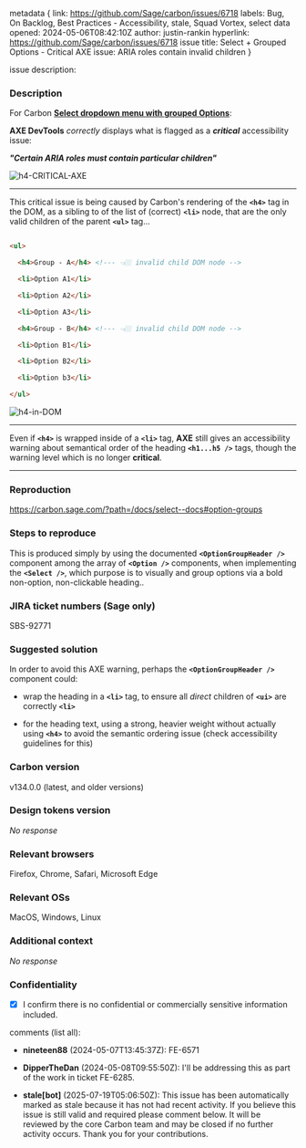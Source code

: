 metadata {
link: https://github.com/Sage/carbon/issues/6718
labels: Bug, On Backlog, Best Practices - Accessibility, stale, Squad Vortex, select
data opened: 2024-05-06T08:42:10Z
author: justin-rankin
hyperlink: https://github.com/Sage/carbon/issues/6718
issue title: Select + Grouped Options - Critical AXE issue: ARIA roles contain invalid children
}

issue description:
### Description

For Carbon [**Select dropdown menu with grouped Options**](https://carbon.sage.com/?path=/docs/select--docs#option-groups):
**AXE DevTools** _correctly_ displays what is flagged as a **_critical_** accessibility issue:

**_"Certain ARIA roles must contain particular children"_**


![h4-CRITICAL-AXE](https://github.com/Sage/carbon/assets/79138818/a6d7f8a1-fdbd-49b9-b9ec-ee7f6c05caaa)

---

This critical issue is being caused by Carbon's rendering of the **`<h4>`** tag in the DOM, as a sibling to of the list of (correct) **`<li>`**  node, that are the only valid children of the parent **`<ul>`** tag...

```html
<ul>
  <h4>Group - A</h4> <!--- 👈🏼 invalid child DOM node --> 
  <li>Option A1</li>
  <li>Option A2</li>
  <li>Option A3</li>
  <h4>Group - B</h4> <!--- 👈🏼 invalid child DOM node --> 
  <li>Option B1</li>
  <li>Option B2</li>
  <li>Option b3</li>
</ul>
```

![h4-in-DOM](https://github.com/Sage/carbon/assets/79138818/d5663173-73c6-47cb-a8a0-8864e5cb6705)


---

Even if **`<h4>`** is wrapped inside of a **`<li>`** tag, **AXE** still gives an accessibility warning about semantical order of the heading **`<h1...h5 />`** tags, though the warning level which is no longer **critical**.

---



### Reproduction

https://carbon.sage.com/?path=/docs/select--docs#option-groups

### Steps to reproduce

This is produced simply by using the documented **`<OptionGroupHeader />`** component among the array of **`<Option />`** components, when implementing the **`<Select />`**, which purpose is to visually and group options via a bold non-option, non-clickable heading..

### JIRA ticket numbers (Sage only)

SBS-92771

### Suggested solution

In order to avoid this AXE warning, perhaps the **`<OptionGroupHeader />`** component could:

- wrap the heading in a **`<li>`** tag, to ensure all _direct_ children of **`<ui>`** are correctly **`<li>`**
- for the heading text, using a strong, heavier weight without actually using **`<h4>`** to avoid the semantic ordering issue (check accessibility guidelines for this)

### Carbon version

v134.0.0 (latest, and older versions)

### Design tokens version

_No response_

### Relevant browsers

Firefox, Chrome, Safari, Microsoft Edge

### Relevant OSs

MacOS, Windows, Linux

### Additional context

_No response_

### Confidentiality

- [X] I confirm there is no confidential or commercially sensitive information included.

comments (list all):
- **nineteen88** (2024-05-07T13:45:37Z):
  FE-6571

- **DipperTheDan** (2024-05-08T09:55:50Z):
  I'll be addressing this as part of the work in ticket FE-6285.

- **stale[bot]** (2025-07-19T05:06:50Z):
  This issue has been automatically marked as stale because it has not had recent activity. If you believe this issue is still valid and required please comment below. It will be reviewed by the core Carbon team and may be closed if no further activity occurs. Thank you for your contributions.



